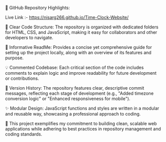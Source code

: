 📜 GitHub Repository Highlights:

Live Link :- https://nisarg266.github.io/Time-Clock-Website/

🧱 Clear Code Structure:
The repository is organized with dedicated folders for HTML, CSS, and JavaScript, making it easy for collaborators and other developers to navigate.

📝 Informative ReadMe:
Provides a concise yet comprehensive guide for setting up the project locally, along with an overview of its features and purpose.

💡 Commented Codebase:
Each critical section of the code includes comments to explain logic and improve readability for future development or contributions.

🔄 Version History:
The repository features clear, descriptive commit messages, reflecting each stage of development (e.g., "Added timezone conversion logic" or "Enhanced responsiveness for mobile").

✨ Modular Design:
JavaScript functions and styles are written in a modular and reusable way, showcasing a professional approach to coding.

🚀 This project exemplifies my commitment to building clean, scalable web applications while adhering to best practices in repository management and coding standards.
